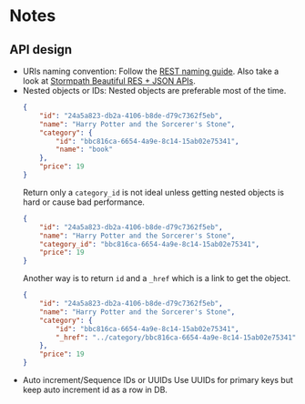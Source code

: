 # Notes
## API design
- URIs naming convention: 
Follow the [REST naming guide](https://restfulapi.net/resource-naming/). Also take a look at [Stormpath Beautiful RES + JSON APIs](https://www.slideshare.net/stormpath/rest-jsonapis).
- Nested objects or IDs:
    Nested objects are preferable most of the time.
	```json
	{
		"id": "24a5a823-db2a-4106-b8de-d79c7362f5eb",
		"name": "Harry Potter and the Sorcerer's Stone",
		"category": {
			"id": "bbc816ca-6654-4a9e-8c14-15ab02e75341",
			"name": "book"
		},
		"price": 19
	}
	```
	Return only a `category_id` is not ideal unless getting nested objects is hard or cause bad performance.
	```json
	{
		"id": "24a5a823-db2a-4106-b8de-d79c7362f5eb",
		"name": "Harry Potter and the Sorcerer's Stone",
		"category_id": "bbc816ca-6654-4a9e-8c14-15ab02e75341",
		"price": 19
	}
	```
	Another way is to return `id` and a `_href` which is a link to get the object.
	```json
	{
		"id": "24a5a823-db2a-4106-b8de-d79c7362f5eb",
		"name": "Harry Potter and the Sorcerer's Stone",
		"category": {
			"id": "bbc816ca-6654-4a9e-8c14-15ab02e75341",
			"_href": "../category/bbc816ca-6654-4a9e-8c14-15ab02e75341"
		},
		"price": 19
	}
	```
- Auto increment/Sequence IDs or UUIDs
Use UUIDs for primary keys but keep auto increment id as a row in DB.
